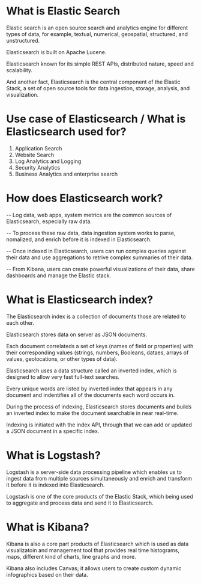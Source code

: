 # What is Elastic Search

Elastic search is an open source search and analytics engine for different 
types of data, for example, textual, numerical, geospatial, structured, 
and unstructured. 

Elasticsearch is built on Apache Lucene. 

Elasticsearch known for its simple REST APIs, distributed nature, speed 
and scalability. 

And another fact, Elasticsearch is the central component of the Elastic Stack, 
a set of open source tools for data ingestion, storage, analysis, and 
visualization.

# Use case of Elasticsearch / What is Elasticsearch used for? 
1. Application Search
2. Website Search
3. Log Analytics and Logging
4. Security Analytics
5. Business Analytics and enterprise search 

# How does Elasticsearch work? 

-- Log data, web apps, system metrics are the common sources of 
Elasticsearch, especially raw data. 

-- To process these raw data, data ingestion system works to parse, 
nomalized, and enrich before it is indexed in Elasticsearch. 

-- Once indexed in Elasticsearch, users can run complex queries 
against their data and use aggregations to retrive complex summaries 
of their data. 

-- From Kibana, users can create powerful visualizations of their 
data, share dashboards and manage the Elastic stack. 

# What is Elasticsearch index?

The Elasticsearch index is a collection of documents those are 
related to each other. 

Elasticsearch stores data on server as JSON documents. 

Each document correlateds a set of keys (names of field or properties) 
with their corresponding values (strings, numbers, Booleans, dataes, 
arrays of values, geolocations, or other types of data). 

Elasticsearch uses a data structure called an inverted index, which is 
designed to allow very fast full-text searches. 

Every unique words are listed by inverted index that appears in any 
document and indentifies all of the documents each word occurs in. 

During the process of indexing, Elasticsearch stores documents 
and builds an inverted index to make the document searchable  in near 
real-time. 

Indexing is initiated with the index API, through that we can add or 
updated a JSON document in a specific index. 

# What is Logstash? 

Logstash is a server-side data processing pipeline which enables us
to ingest data from multiple sources simultaneously and enrich and 
transform it before it is indexed into Elasticsearch. 

Logstash is one of the core products of the Elastic Stack, which 
being used to aggregate and process data and send it to Elasticsearch. 

# What is Kibana? 

Kibana is also a core part products of Elasticsearch which is used 
as data visualizatoin and management tool that provides real time 
histograms, maps, different kind of charts, line graphs and more. 

Kibana also includes Canvas; it allows users to create custom dynamic
infographics based on their data. 









